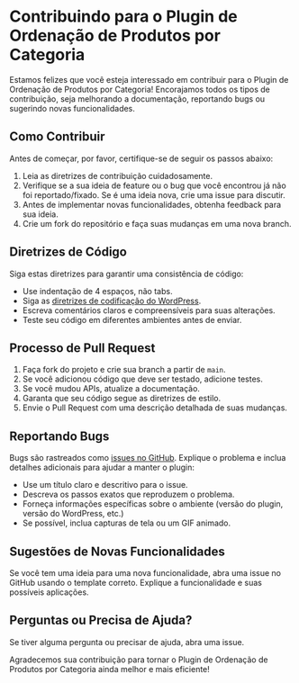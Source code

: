 # Contribuindo para o Plugin de Ordenação de Produtos por Categoria

Estamos felizes que você esteja interessado em contribuir para o Plugin de Ordenação de Produtos por Categoria! Encorajamos todos os tipos de contribuição, seja melhorando a documentação, reportando bugs ou sugerindo novas funcionalidades.

## Como Contribuir

Antes de começar, por favor, certifique-se de seguir os passos abaixo:

1. Leia as diretrizes de contribuição cuidadosamente.
2. Verifique se a sua ideia de feature ou o bug que você encontrou já não foi reportado/fixado. Se é uma ideia nova, crie uma issue para discutir.
3. Antes de implementar novas funcionalidades, obtenha feedback para sua ideia.
4. Crie um fork do repositório e faça suas mudanças em uma nova branch.

## Diretrizes de Código

Siga estas diretrizes para garantir uma consistência de código:

- Use indentação de 4 espaços, não tabs.
- Siga as [diretrizes de codificação do WordPress](https://developer.wordpress.org/coding-standards/wordpress-coding-standards/php/).
- Escreva comentários claros e compreensíveis para suas alterações.
- Teste seu código em diferentes ambientes antes de enviar.

## Processo de Pull Request

1. Faça fork do projeto e crie sua branch a partir de `main`.
2. Se você adicionou código que deve ser testado, adicione testes.
3. Se você mudou APIs, atualize a documentação.
4. Garanta que seu código segue as diretrizes de estilo.
5. Envie o Pull Request com uma descrição detalhada de suas mudanças.

## Reportando Bugs

Bugs são rastreados como [issues no GitHub](https://github.com/arielkeybob/order-products-by-category/issues). Explique o problema e inclua detalhes adicionais para ajudar a manter o plugin:

- Use um título claro e descritivo para o issue.
- Descreva os passos exatos que reproduzem o problema.
- Forneça informações específicas sobre o ambiente (versão do plugin, versão do WordPress, etc.)
- Se possível, inclua capturas de tela ou um GIF animado.

## Sugestões de Novas Funcionalidades

Se você tem uma ideia para uma nova funcionalidade, abra uma issue no GitHub usando o template correto. Explique a funcionalidade e suas possíveis aplicações.

## Perguntas ou Precisa de Ajuda?

Se tiver alguma pergunta ou precisar de ajuda, abra uma issue.

Agradecemos sua contribuição para tornar o Plugin de Ordenação de Produtos por Categoria ainda melhor e mais eficiente!
